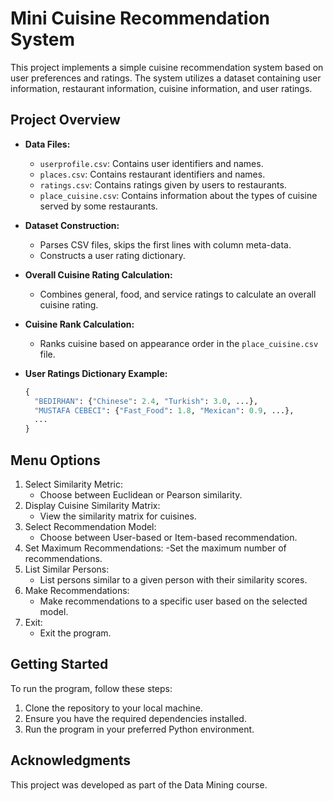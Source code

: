 # Mini Cuisine Recommendation System

This project implements a simple cuisine recommendation system based on user preferences and ratings. The system utilizes a dataset containing user information, restaurant information, cuisine information, and user ratings.

## Project Overview

- **Data Files:**
  - `userprofile.csv`: Contains user identifiers and names.
  - `places.csv`: Contains restaurant identifiers and names.
  - `ratings.csv`: Contains ratings given by users to restaurants.
  - `place_cuisine.csv`: Contains information about the types of cuisine served by some restaurants.

- **Dataset Construction:**
  - Parses CSV files, skips the first lines with column meta-data.
  - Constructs a user rating dictionary.

- **Overall Cuisine Rating Calculation:**
  - Combines general, food, and service ratings to calculate an overall cuisine rating.

- **Cuisine Rank Calculation:**
  - Ranks cuisine based on appearance order in the `place_cuisine.csv` file.

- **User Ratings Dictionary Example:**
  ```python
  {
    "BEDIRHAN": {"Chinese": 2.4, "Turkish": 3.0, ...},
    "MUSTAFA CEBECI": {"Fast_Food": 1.8, "Mexican": 0.9, ...},
    ...
  }

## Menu Options
1. Select Similarity Metric:
   - Choose between Euclidean or Pearson similarity.
2. Display Cuisine Similarity Matrix:
   - View the similarity matrix for cuisines.
3. Select Recommendation Model:
   - Choose between User-based or Item-based recommendation.
4. Set Maximum Recommendations:
   -Set the maximum number of recommendations.
5. List Similar Persons:
   - List persons similar to a given person with their similarity scores.
6. Make Recommendations:
   - Make recommendations to a specific user based on the selected model.
7. Exit:
   - Exit the program.

## Getting Started
To run the program, follow these steps:

1. Clone the repository to your local machine.
2. Ensure you have the required dependencies installed.
3. Run the program in your preferred Python environment.

## Acknowledgments
This project was developed as part of the Data Mining course.



